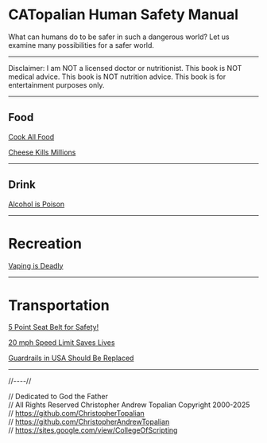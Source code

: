 # CATopalian Human Safety Manual
What can humans do to be safer in such a dangerous world? Let us examine many possibilities for a safer world.

---

Disclaimer: I am NOT a licensed doctor or nutritionist. This book is NOT medical advice. This book is NOT nutrition advice. This book is for entertainment purposes only.

---

## **Food**

[Cook All Food](src/food/cook_all_food.md)  

[Cheese Kills Millions](src/food/cheese_kills_millions.md)  

---

## **Drink**

[Alcohol is Poison](src/drink/alcohol_is_poison.md)  

---

# Recreation

[Vaping is Deadly](src/recreation/vaping_is_deadly.md)  

---

# Transportation

[5 Point Seat Belt for Safety!](src/transportation/five_point_seat_belt.md)  

[20 mph Speed Limit Saves Lives](src/transportation/twenty_mph_speed_limit_saves_lives.md)  

[Guardrails in USA Should Be Replaced](src/transportation/guardrails_in_usa_should_be_replaced.md)  

---

//----//

// Dedicated to God the Father  
// All Rights Reserved Christopher Andrew Topalian Copyright 2000-2025  
// https://github.com/ChristopherTopalian  
// https://github.com/ChristopherAndrewTopalian  
// https://sites.google.com/view/CollegeOfScripting

